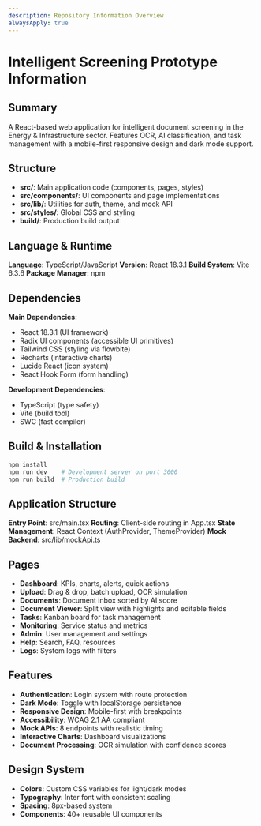 ```yaml
---
description: Repository Information Overview
alwaysApply: true
---
```


# Intelligent Screening Prototype Information

## Summary
A React-based web application for intelligent document screening in the Energy & Infrastructure sector. Features OCR, AI classification, and task management with a mobile-first responsive design and dark mode support.

## Structure
- **src/**: Main application code (components, pages, styles)
- **src/components/**: UI components and page implementations
- **src/lib/**: Utilities for auth, theme, and mock API
- **src/styles/**: Global CSS and styling
- **build/**: Production build output

## Language & Runtime
**Language**: TypeScript/JavaScript
**Version**: React 18.3.1
**Build System**: Vite 6.3.6
**Package Manager**: npm

## Dependencies
**Main Dependencies**:
- React 18.3.1 (UI framework)
- Radix UI components (accessible UI primitives)
- Tailwind CSS (styling via flowbite)
- Recharts (interactive charts)
- Lucide React (icon system)
- React Hook Form (form handling)

**Development Dependencies**:
- TypeScript (type safety)
- Vite (build tool)
- SWC (fast compiler)

## Build & Installation
```bash
npm install
npm run dev    # Development server on port 3000
npm run build  # Production build
```

## Application Structure
**Entry Point**: src/main.tsx
**Routing**: Client-side routing in App.tsx
**State Management**: React Context (AuthProvider, ThemeProvider)
**Mock Backend**: src/lib/mockApi.ts

## Pages
- **Dashboard**: KPIs, charts, alerts, quick actions
- **Upload**: Drag & drop, batch upload, OCR simulation
- **Documents**: Document inbox sorted by AI score
- **Document Viewer**: Split view with highlights and editable fields
- **Tasks**: Kanban board for task management
- **Monitoring**: Service status and metrics
- **Admin**: User management and settings
- **Help**: Search, FAQ, resources
- **Logs**: System logs with filters

## Features
- **Authentication**: Login system with route protection
- **Dark Mode**: Toggle with localStorage persistence
- **Responsive Design**: Mobile-first with breakpoints
- **Accessibility**: WCAG 2.1 AA compliant
- **Mock APIs**: 8 endpoints with realistic timing
- **Interactive Charts**: Dashboard visualizations
- **Document Processing**: OCR simulation with confidence scores

## Design System
- **Colors**: Custom CSS variables for light/dark modes
- **Typography**: Inter font with consistent scaling
- **Spacing**: 8px-based system
- **Components**: 40+ reusable UI components
